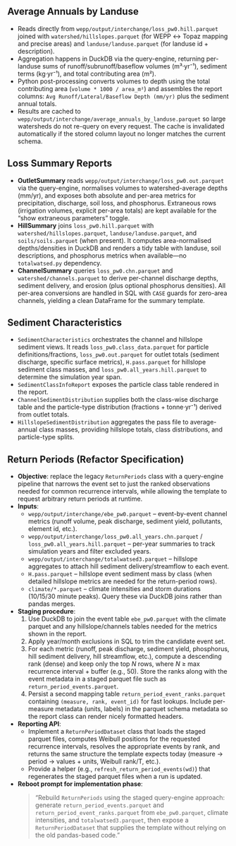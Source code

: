 ## Average Annuals by Landuse

- Reads directly from `wepp/output/interchange/loss_pw0.hill.parquet` joined with
  `watershed/hillslopes.parquet` (for WEPP ↔ Topaz mapping and precise areas) and
  `landuse/landuse.parquet` (for landuse id + description).
- Aggregation happens in DuckDB via the query-engine, returning per-landuse sums of
  runoff/subrunoff/baseflow volumes (m³·yr⁻¹), sediment terms (kg·yr⁻¹), and total
  contributing area (m²).
- Python post-processing converts volumes to depth using the total contributing
  area (`volume * 1000 / area_m²`) and assembles the report columns:
  `Avg Runoff/Lateral/Baseflow Depth (mm/yr)` plus the sediment annual totals.
- Results are cached to `wepp/output/interchange/average_annuals_by_landuse.parquet`
  so large watersheds do not re-query on every request. The cache is invalidated
  automatically if the stored column layout no longer matches the current schema.

## Loss Summary Reports

- **OutletSummary** reads `wepp/output/interchange/loss_pw0.out.parquet` via the
  query-engine, normalises volumes to watershed-average depths (mm/yr), and exposes
  both absolute and per-area metrics for precipitation, discharge, soil loss, and
  phosphorus. Extraneous rows (irrigation volumes, explicit per-area totals) are
  kept available for the “show extraneous parameters” toggle.
- **HillSummary** joins `loss_pw0.hill.parquet` with `watershed/hillslopes.parquet`,
  `landuse/landuse.parquet`, and `soils/soils.parquet` (when present). It computes
  area-normalised depths/densities in DuckDB and renders a tidy table with landuse,
  soil descriptions, and phosphorus metrics when available—no `totalwatsed.py`
  dependency.
- **ChannelSummary** queries `loss_pw0.chn.parquet` and `watershed/channels.parquet`
  to derive per-channel discharge depths, sediment delivery, and erosion (plus
  optional phosphorus densities). All per-area conversions are handled in SQL with
  `CASE` guards for zero-area channels, yielding a clean DataFrame for the summary
  template.

## Sediment Characteristics

- `SedimentCharacteristics` orchestrates the channel and hillslope sediment views.
  It reads `loss_pw0.class_data.parquet` for particle definitions/fractions,
  `loss_pw0.out.parquet` for outlet totals (sediment discharge, specific surface
  metrics), `H.pass.parquet` for hillslope sediment class masses, and
  `loss_pw0.all_years.hill.parquet` to determine the simulation year span.
- `SedimentClassInfoReport` exposes the particle class table rendered in the report.
- `ChannelSedimentDistribution` supplies both the class-wise discharge table and
  the particle-type distribution (fractions + tonne·yr⁻¹) derived from outlet totals.
- `HillslopeSedimentDistribution` aggregates the pass file to average-annual class
  masses, providing hillslope totals, class distributions, and particle-type splits.

## Return Periods (Refactor Specification)

- **Objective**: replace the legacy `ReturnPeriods` class with a query-engine
  pipeline that narrows the event set to just the ranked observations needed for
  common recurrence intervals, while allowing the template to request arbitrary
  return periods at runtime.
- **Inputs**:
  - `wepp/output/interchange/ebe_pw0.parquet` – event-by-event channel metrics 
    (runoff volume, peak discharge, sediment yield, pollutants, element id, etc.).
  - `wepp/output/interchange/loss_pw0.all_years.chn.parquet` / `loss_pw0.all_years.hill.parquet`
    – per-year summaries to track simulation years and filter excluded years.
  - `wepp/output/interchange/totalwatsed3.parquet` – hillslope aggregates to attach
    hill sediment delivery/streamflow to each event.
  - `H.pass.parquet` – hillslope event sediment mass by class (when detailed hillslope
    metrics are needed for the return-period rows).
  - `climate/*.parquet` – climate intensities and storm durations (10/15/30 minute
    peaks). Query these via DuckDB joins rather than pandas merges.
- **Staging procedure**:
  1. Use DuckDB to join the event table `ebe_pw0.parquet` with the climate parquet
     and any hillslope/channels tables needed for the metrics shown in the report.
  2. Apply year/month exclusions in SQL to trim the candidate event set.
  3. For each metric (runoff, peak discharge, sediment yield, phosphorus, hill
     sediment delivery, hill streamflow, etc.), compute a descending rank (dense)
     and keep only the top *N* rows, where *N* ≥ max recurrence interval + buffer
     (e.g., 50). Store the ranks along with the event metadata in a staged parquet
     file such as `return_period_events.parquet`.
  4. Persist a second mapping table `return_period_event_ranks.parquet` containing
     `(measure, rank, event_id)` for fast lookups. Include per-measure metadata
     (units, labels) in the parquet schema metadata so the report class can render
     nicely formatted headers.
- **Reporting API**:
  - Implement a `ReturnPeriodDataset` class that loads the staged parquet files,
    computes Weibull positions for the requested recurrence intervals, resolves the
    appropriate events by rank, and returns the same structure the template expects
    today (measure → period → values + units, Weibull rank/T, etc.).
  - Provide a helper (e.g., `refresh_return_period_events(wd)`) that regenerates the
    staged parquet files when a run is updated.
- **Reboot prompt for implementation phase**:
  > “Rebuild `ReturnPeriods` using the staged query-engine approach: generate
  > `return_period_events.parquet` and `return_period_event_ranks.parquet` from
  > `ebe_pw0.parquet`, climate intensities, and `totalwatsed3.parquet`, then expose
  > a `ReturnPeriodDataset` that supplies the template without relying on the old
  > pandas-based code.”
